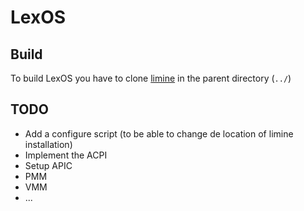 # LexOS

## Build

To build LexOS you have to clone [limine](https://github.com/limine-bootloader/limine) in the parent directory (``../``)

## TODO

-   Add a configure script (to be able to change de location of limine installation)
-   Implement the ACPI
-   Setup APIC
-   PMM
-   VMM
-   ...
